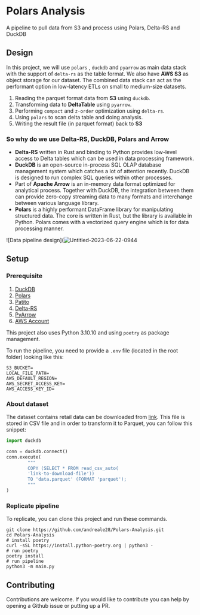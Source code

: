 # Polars Analysis

A pipeline to pull data from S3 and process using Polars, Delta-RS and DuckDB
## Design

In this project, we will use `polars` , `duckdb` and `pyarrow` as main data stack
with the support of `delta-rs` as the table format. We also have **AWS S3** as object storage for our dataset.
The combined data stack can act as the performant option in low-latency ETLs on small to medium-size datasets.

1. Reading the parquet format data from **S3** using `duckdb`.
2. Transforming data to **DeltaTable** using `pyarrow`.
3. Performing `compact` and `z-order` optimization using `delta-rs`.
4. Using `polars` to scan delta table and doing analysis.
5. Writing the result file (in parquet format) back to **S3**

### So why do we use **Delta-RS**, **DuckDB**, **Polars** and **Arrow**

- **Delta-RS** written in Rust and binding to Python provides low-level access to Delta tables which can be used in data
  processing framework.
- **DuckDB** is an open-source in-process SQL OLAP database management system which catches a lot of attention recently.
  DuckDB is designed to run complex SQL queries within other processes.
- Part of **Apache Arrow** is an in-memory data format optimized for analytical process. Together with DuckDB, the
  integration between them can provide zero-copy streaming data to many formats and interchange between various language
  library.
- **Polars** is a highly performant DataFrame library for manipulating structured data. The core is written in Rust, but
  the library is available in Python. Polars comes with a vectorized query engine which is for data processing manner.

![Data pipeline design](![Untitled-2023-06-22-0944](https://github.com/andreale28/Polars-Analysis/assets/35947304/3208f4bc-6a1e-4a8b-82ef-e1660c99d1d4)


## Setup

### Prerequisite

1. [DuckDB](https://duckdb.org/)
2. [Polars](https://www.pola.rs/)
3. [Patito](https://github.com/kolonialno/patito)
3. [Delta-RS](https://github.com/delta-io/delta-rs)
4. [PyArrow](https://arrow.apache.org/docs/index.html)
5. [AWS Account](https://aws.amazon.com/)

This project also uses Python 3.10.10 and using `poetry` as package management.

To run the pipeline, you need to provide a `.env` file (located in the root folder) looking like this:

```
S3_BUCKET=
LOCAL_FILE_PATH=
AWS_DEFAULT_REGION=
AWS_SECRET_ACCESS_KEY=
AWS_ACCESS_KEY_ID=
```

### About dataset

The dataset contains retail data can be downloaded
from [link](https://drive.google.com/file/d/1v9X-GlSDtL1mFFTQadGr0QuBxnmh-wLp/view?usp=drive_link). This file is stored
in
CSV file and in order to transform it to Parquet, you can follow this snippet:

```python
import duckdb

conn = duckdb.connect()
conn.execute(
		"""
        COPY (SELECT * FROM read_csv_auto(
        'link-to-download-file'))
        TO 'data.parquet' (FORMAT 'parquet');
        """
)
```

### Replicate pipeline

To replicate, you can clone this project and run these commands.

```shell
git clone https://github.com/andreale28/Polars-Analysis.git
cd Polars-Analysis
# install poetry
curl -sSL https://install.python-poetry.org | python3 -
# run poetry
poetry install
# run pipeline
python3 -m main.py
```

## Contributing

Contributions are welcome. If you would like to contribute you can help by opening a Github issue or putting up a PR.
